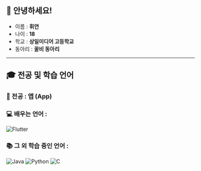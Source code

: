 ## 👋 안녕하세요! 

- 이름 : **휘연**
- 나이 : **18**
- 학교 : **상일미디어 고등학교**
- 동아리 : **꿀비 동아리** 

---

## 🎓 전공 및 학습 언어

### 📱 전공 : 앱 (App)

### 💻 배우는 언어 :  
![Flutter](https://img.shields.io/badge/Flutter-02569B?style=for-the-badge&logo=Flutter&logoColor=white)

### 📚 그 외 학습 중인 언어 :  
![Java](https://img.shields.io/badge/Java-007396?style=for-the-badge&logo=OpenJDK&logoColor=white)
![Python](https://img.shields.io/badge/Python-3776AB?style=for-the-badge&logo=Python&logoColor=white)
![C](https://img.shields.io/badge/C-00599C?style=for-the-badge&logo=C&logoColor=white)
